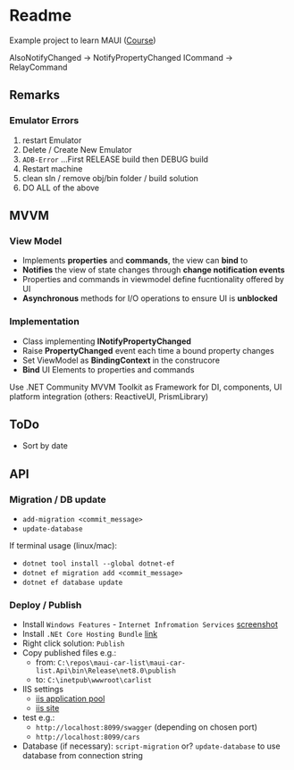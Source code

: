 # Readme

Example project to learn MAUI ([Course](https://www.udemy.com/course/net-maui-mobile-app-development))

AlsoNotifyChanged -> NotifyPropertyChanged
ICommand -> RelayCommand


## Remarks

### Emulator Errors

1. restart Emulator
1. Delete / Create New Emulator
1. `ADB-Error` ...First RELEASE build then DEBUG build
1. Restart machine
1. clean sln / remove obj/bin folder / build solution
1. DO ALL of the above

## MVVM

### View Model

- Implements **properties** and **commands**, the view can **bind** to
- **Notifies** the view of state changes through **change notification events**
- Properties and commands in viewmodel define fucntionality offered by UI
- **Asynchronous** methods for I/O operations to ensure UI is **unblocked** 

### Implementation
- Class implementing **INotifyPropertyChanged**
- Raise **PropertyChanged** event each time a bound property changes
- Set ViewModel as **BindingContext** in the construcore
- **Bind** UI Elements to properties and commands

Use .NET Community MVVM Toolkit as Framework for DI, components, UI platform integration (others: ReactiveUI, PrismLibrary)

## ToDo

- Sort by date


## API

### Migration / DB update

- `add-migration <commit_message>`
- `update-database`

If terminal usage (linux/mac):
- `dotnet tool install --global dotnet-ef`
- `dotnet ef migration add <commit_message>`
- `dotnet ef database update`

### Deploy / Publish

- Install `Windows Features` - `Internet Infromation Services`  [screenshot](iis_install.png)
- Install `.NEt Core Hosting Bundle` [link](https://learn.microsoft.com/en-us/aspnet/core/host-and-deploy/iis/hosting-bundle?view=aspnetcore-9.0#install-the-net-core-hosting-bundle)
- Right click solution: `Publish`
- Copy published files e.g.:
  - from: `C:\repos\maui-car-list\maui-car-list.Api\bin\Release\net8.0\publish`
  - to: `C:\inetpub\wwwroot\carlist`
- IIS settings
  - [iis application pool](iis_applicationpool.png) 
  - [iis site](iis_site.png) 
- test e.g.: 
  - `http://localhost:8099/swagger` (depending on chosen port)
  - `http://localhost:8099/cars`
- Database (if necessary): `script-migration` or? `update-database` to use database from connection string 